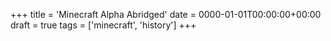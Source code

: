 +++
title = 'Minecraft Alpha Abridged'
date = 0000-01-01T00:00:00+00:00
draft = true
tags = ['minecraft', 'history']
+++

